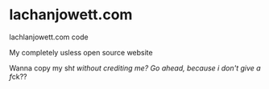 # lachanjowett.com
lachlanjowett.com code

My completely usless open source website

Wanna copy my sh*t without crediting me? Go ahead, because i don't give a f*ck??
